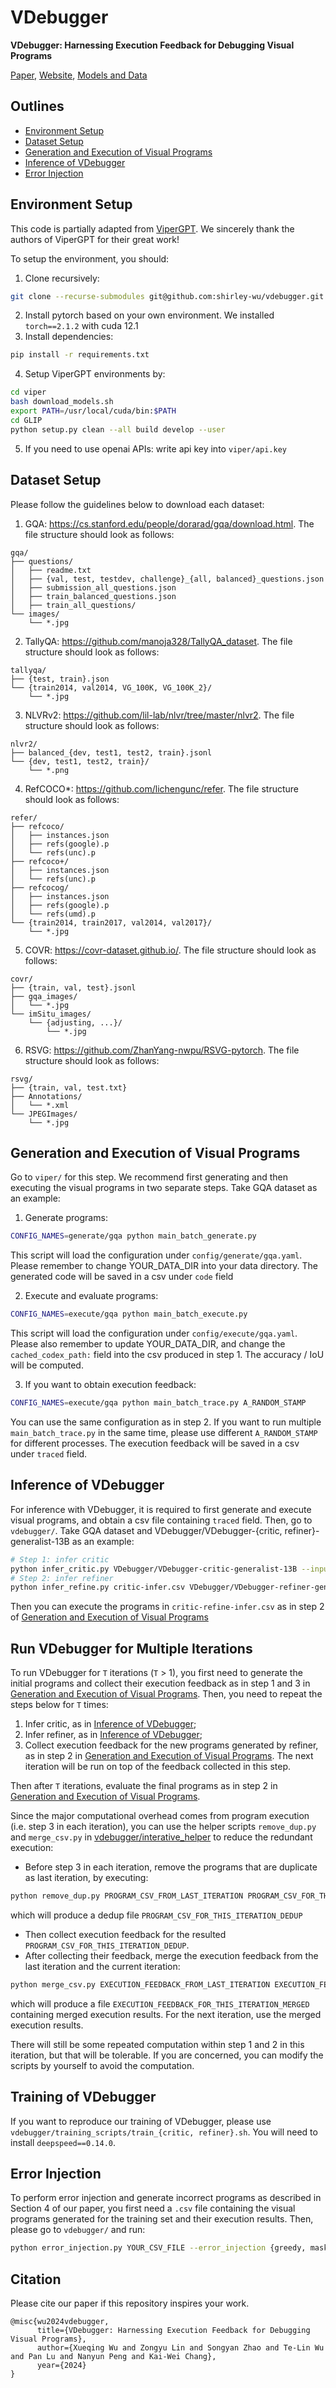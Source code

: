 # VDebugger

**VDebugger: Harnessing Execution Feedback for Debugging Visual Programs**

[Paper](https://arxiv.org/abs/2406.13444), [Website](https://shirley-wu.github.io/vdebugger/index.html), [Models and Data](https://huggingface.co/VDebugger)

## Outlines

- [Environment Setup](https://github.com/shirley-wu/vdebugger/tree/main?tab=readme-ov-file#environment-setup)
- [Dataset Setup](https://github.com/shirley-wu/vdebugger/tree/main?tab=readme-ov-file#dataset-setup)
- [Generation and Execution of Visual Programs](https://github.com/shirley-wu/vdebugger/tree/main?tab=readme-ov-file#generation-and-execution-of-visual-programs)
- [Inference of VDebugger](https://github.com/shirley-wu/vdebugger/tree/main?tab=readme-ov-file#inference-of-vdebugger)
- [Error Injection](https://github.com/shirley-wu/vdebugger/tree/main?tab=readme-ov-file#error-injection)

## Environment Setup

This code is partially adapted from [ViperGPT](https://github.com/cvlab-columbia/viper). We sincerely thank the authors of ViperGPT for their great work!

To setup the environment, you should:
1. Clone recursively:
```bash
git clone --recurse-submodules git@github.com:shirley-wu/vdebugger.git
```
2. Install pytorch based on your own environment. We installed `torch==2.1.2` with cuda 12.1
3. Install dependencies:
```bash
pip install -r requirements.txt
```
4. Setup ViperGPT environments by:
```bash
cd viper
bash download_models.sh
export PATH=/usr/local/cuda/bin:$PATH
cd GLIP
python setup.py clean --all build develop --user
```
5. If you need to use openai APIs: write api key into `viper/api.key`

## Dataset Setup

Please follow the guidelines below to download each dataset:
1. GQA: https://cs.stanford.edu/people/dorarad/gqa/download.html. The file structure should look as follows:
```
gqa/
├── questions/
│   ├── readme.txt
│   ├── {val, test, testdev, challenge}_{all, balanced}_questions.json
│   ├── submission_all_questions.json
│   ├── train_balanced_questions.json
│   ├── train_all_questions/
└── images/
    └── *.jpg
```
2. TallyQA: https://github.com/manoja328/TallyQA_dataset. The file structure should look as follows:
```
tallyqa/
├── {test, train}.json
└── {train2014, val2014, VG_100K, VG_100K_2}/
    └── *.jpg
```
3. NLVRv2: https://github.com/lil-lab/nlvr/tree/master/nlvr2. The file structure should look as follows:
```
nlvr2/
├── balanced_{dev, test1, test2, train}.jsonl
└── {dev, test1, test2, train}/
    └── *.png
```
4. RefCOCO*: https://github.com/lichengunc/refer. The file structure should look as follows:
```
refer/
├── refcoco/
│   ├── instances.json
│   ├── refs(google).p
│   └── refs(unc).p
├── refcoco+/
│   ├── instances.json
│   └── refs(unc).p
├── refcocog/
│   ├── instances.json
│   ├── refs(google).p
│   └── refs(umd).p
└── {train2014, train2017, val2014, val2017}/
    └── *.jpg
```
5. COVR: https://covr-dataset.github.io/. The file structure should look as follows:
```
covr/
├── {train, val, test}.jsonl
├── gqa_images/
│   └── *.jpg
└── imSitu_images/
    └── {adjusting, ...}/
        └── *.jpg
```
6. RSVG: https://github.com/ZhanYang-nwpu/RSVG-pytorch. The file structure should look as follows:
```
rsvg/
├── {train, val, test.txt}
├── Annotations/
│   └── *.xml
└── JPEGImages/
    └── *.jpg
```

## Generation and Execution of Visual Programs

Go to `viper/` for this step. We recommend first generating and then executing the visual programs in two separate steps. Take GQA dataset as an example:
1. Generate programs:
```bash
CONFIG_NAMES=generate/gqa python main_batch_generate.py
```
This script will load the configuration under `config/generate/gqa.yaml`. Please remember to change YOUR_DATA_DIR into your data directory. The generated code will be saved in a csv under `code` field

2. Execute and evaluate programs:
```bash
CONFIG_NAMES=execute/gqa python main_batch_execute.py
```
This script will load the configuration under `config/execute/gqa.yaml`. Please also remember to update YOUR_DATA_DIR, and change the `cached_codex_path:` field into the csv produced in step 1. The accuracy / IoU will be computed.

3. If you want to obtain execution feedback:
```bash
CONFIG_NAMES=execute/gqa python main_batch_trace.py A_RANDOM_STAMP
```
You can use the same configuration as in step 2. If you want to run multiple `main_batch_trace.py` in the same time, please use different `A_RANDOM_STAMP` for different processes. The execution feedback will be saved in a csv under `traced` field.

## Inference of VDebugger

For inference with VDebugger, it is required to first generate and execute visual programs, and obtain a csv file containing `traced` field. Then, go to `vdebugger/`. Take GQA dataset and VDebugger/VDebugger-{critic, refiner}-generalist-13B as an example:
```bash
# Step 1: infer critic
python infer_critic.py VDebugger/VDebugger-critic-generalist-13B --input YOUR_CSV_CONTAINING_TRACED_FIELD --dataset gqa  # output file will be written to critic-infer.csv
# Step 2: infer refiner
python infer_refine.py critic-infer.csv VDebugger/VDebugger-refiner-generalist-13B  # output file will be written to critic-refine-infer.csv
```
Then you can execute the programs in `critic-refine-infer.csv` as in step 2 of [Generation and Execution of Visual Programs](https://github.com/shirley-wu/vdebugger/tree/main?tab=readme-ov-file#generation-and-execution-of-visual-programs)

## Run VDebugger for Multiple Iterations

To run VDebugger for `T` iterations (`T` > 1), you first need to generate the initial programs and collect their execution feedback as in step 1 and 3 in [Generation and Execution of Visual Programs](https://github.com/shirley-wu/vdebugger/tree/main?tab=readme-ov-file#generation-and-execution-of-visual-programs). Then, you need to repeat the steps below for `T` times:
1. Infer critic, as in [Inference of VDebugger](https://github.com/shirley-wu/vdebugger/tree/main?tab=readme-ov-file#inference-of-vdebugger);
2. Infer refiner, as in [Inference of VDebugger](https://github.com/shirley-wu/vdebugger/tree/main?tab=readme-ov-file#inference-of-vdebugger);
3. Collect execution feedback for the new programs generated by refiner, as in step 2 in [Generation and Execution of Visual Programs](https://github.com/shirley-wu/vdebugger/tree/main?tab=readme-ov-file#generation-and-execution-of-visual-programs). The next iteration will be run on top of the feedback collected in this step.

Then after `T` iterations, evaluate the final programs as in step 2 in [Generation and Execution of Visual Programs](https://github.com/shirley-wu/vdebugger/tree/main?tab=readme-ov-file#generation-and-execution-of-visual-programs).

Since the major computational overhead comes from program execution (i.e. step 3 in each iteration), you can use the helper scripts `remove_dup.py` and `merge_csv.py` in [vdebugger/interative_helper](vdebugger/iterative_helper) to reduce the redundant execution:
* Before step 3 in each iteration, remove the programs that are duplicate as last iteration, by executing:
```bash
python remove_dup.py PROGRAM_CSV_FROM_LAST_ITERATION PROGRAM_CSV_FOR_THIS_ITERATION
```
which will produce a dedup file `PROGRAM_CSV_FOR_THIS_ITERATION_DEDUP`
* Then collect execution feedback for the resulted `PROGRAM_CSV_FOR_THIS_ITERATION_DEDUP`.
* After collecting their feedback, merge the execution feedback from the last iteration and the current iteration:
```bash
python merge_csv.py EXECUTION_FEEDBACK_FROM_LAST_ITERATION EXECUTION_FEEDBACK_FOR_THIS_ITERATION_DEDUP
```
which will produce a file `EXECUTION_FEEDBACK_FOR_THIS_ITERATION_MERGED` containing merged execution results. For the next iteration, use the merged execution results.

There will still be some repeated computation within step 1 and 2 in this iteration, but that will be tolerable. If you are concerned, you can modify the scripts by yourself to avoid the computation.

## Training of VDebugger

If you want to reproduce our training of VDebugger, please use `vdebugger/training_scripts/train_{critic, refiner}.sh`. You will need to install `deepspeed==0.14.0`.

## Error Injection

To perform error injection and generate incorrect programs as described in Section 4 of our paper, you first need a `.csv` file containing the visual programs generated for the training set and their execution results. Then, please go to `vdebugger/` and run:
```bash
python error_injection.py YOUR_CSV_FILE --error_injection {greedy, mask-best}
```

## Citation

Please cite our paper if this repository inspires your work.
```
@misc{wu2024vdebugger,
      title={VDebugger: Harnessing Execution Feedback for Debugging Visual Programs}, 
      author={Xueqing Wu and Zongyu Lin and Songyan Zhao and Te-Lin Wu and Pan Lu and Nanyun Peng and Kai-Wei Chang},
      year={2024}
}
```
